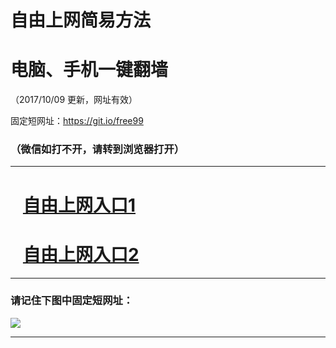 ﻿# 自由上网简易方法

# 电脑、手机一键翻墙

（2017/10/09 更新，网址有效）

固定短网址：https://git.io/free99

### （微信如打不开，请转到浏览器打开）


***





# &nbsp;&nbsp; <a href="http://ft114032734.fwq-tz-1001.info/fwqtz01.html?t=100900115129 " target="_blank">自由上网入口1</a>
# &nbsp;&nbsp; <a href="http://ft85061758.fwq-tz-1002.info/fwqtz02.html?t=10090011921 " target="_blank">自由上网入口2</a>
***

### 请记住下图中固定短网址：

<img src="https://s3-us-west-2.amazonaws.com/fwq-1001/yjfq-20170905okok.png" /> 


***

